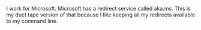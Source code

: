 I work for Microsoft. Microsoft has a redirect service called aka.ms. This is my duct tape version of that because I like keeping all my redirects available to my command line.
